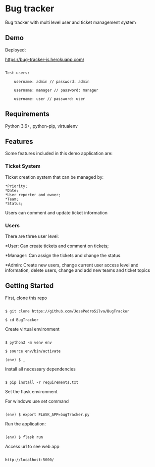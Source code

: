# Bug tracker

  

Bug tracker with multi level user and ticket management system

  

## Demo

  

Deployed:

https://bug-tracker-js.herokuapp.com/

  

```

Test users:

	username: admin // password: admin

	username: manager // password: manager

	username: user // password: user

```

  

## Requirements

Python 3.6+, python-pip, virtualenv

  
  

## Features

  

Some features included in this demo application are:

  

### Ticket System

  Ticket creation system that can be managed by:
  
	*Priority;
	*Date;
	*User reporter and owner;
	*Team;
	*Status;
	
  Users can comment and update ticket information

### Users

  

There are three user level:

*User: Can create tickets and comment on tickets;

*Manager: Can assign the tickets and change the status

*Admin: Create new users, change current user access level and information, delete users, change and add new teams and ticket topics 

  
  

## Getting Started

  

First, clone this repo

  

```

$ git clone https://github.com/JosePedroSilva/BugTracker

$ cd BugTracker

```

  

Create virtual environment

  

```

$ python3 -m venv env

$ source env/bin/activate

(env) $ _

```

  

Install all necessary dependencies

  

```

$ pip install -r requirements.txt

```

Set the flask environment

For windows use set command

```

(env) $ export FLASK_APP=bugTracker.py

```

Run the application:

```

(env) $ flask run

```

Access url to see web app

```

http://localhost:5000/

```